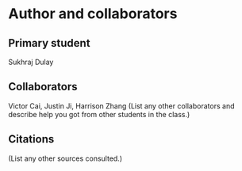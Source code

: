 Author and collaborators
========================

Primary student
---------------
Sukhraj Dulay


Collaborators
-------------
Victor Cai, Justin Ji, Harrison Zhang
(List any other collaborators and describe help you got from other students
in the class.)


Citations
---------
(List any other sources consulted.)

